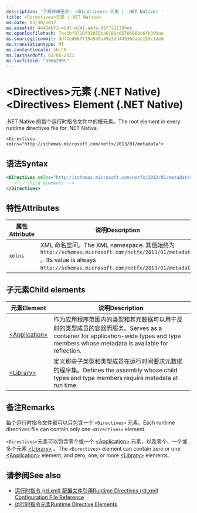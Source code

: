 ```yaml
---
description: '了解详细信息： <Directives> 元素 ( .NET Native) '
title: <Directives>元素 (.NET Native)
ms.date: 03/30/2017
ms.assetid: 444846f3-48d5-4341-a43e-69f7221389eb
ms.openlocfilehash: 7aa3bf3718f32d55ba8189c65705868c6fb399ae
ms.sourcegitcommit: ddf7edb67715a5b9a45e3dd44536dabc153c1de0
ms.translationtype: MT
ms.contentlocale: zh-CN
ms.lasthandoff: 02/06/2021
ms.locfileid: "99662905"
---
```

# <a name="directives-element-net-native"></a><span data-ttu-id="c2030-103">\<Directives>元素 (.NET Native)</span><span class="sxs-lookup"><span data-stu-id="c2030-103">\<Directives> Element (.NET Native)</span></span>

<span data-ttu-id="c2030-104">.NET Native 的每个运行时指令文件中的根元素。</span><span class="sxs-lookup"><span data-stu-id="c2030-104">The root element in every runtime directives file for .NET Native.</span></span>  
  
 `<Directives xmlns="http://schemas.microsoft.com/netfx/2013/01/metadata">`
  
## <a name="syntax"></a><span data-ttu-id="c2030-105">语法</span><span class="sxs-lookup"><span data-stu-id="c2030-105">Syntax</span></span>  
  
```xml  
<Directives xmlns="http://schemas.microsoft.com/netfx/2013/01/metadata">  
   <!-- child elements -->
</Directives>  
```  
  
## <a name="attributes"></a><span data-ttu-id="c2030-106">特性</span><span class="sxs-lookup"><span data-stu-id="c2030-106">Attributes</span></span>  
  
|<span data-ttu-id="c2030-107">属性</span><span class="sxs-lookup"><span data-stu-id="c2030-107">Attribute</span></span>|<span data-ttu-id="c2030-108">说明</span><span class="sxs-lookup"><span data-stu-id="c2030-108">Description</span></span>|  
|---------------|-----------------|  
|`xmlns`|<span data-ttu-id="c2030-109">XML 命名空间。</span><span class="sxs-lookup"><span data-stu-id="c2030-109">The XML namespace.</span></span> <span data-ttu-id="c2030-110">其值始终为 `http://schemas.microsoft.com/netfx/2013/01/metadata` 。</span><span class="sxs-lookup"><span data-stu-id="c2030-110">Its value is always `http://schemas.microsoft.com/netfx/2013/01/metadata`.</span></span>|  
  
## <a name="child-elements"></a><span data-ttu-id="c2030-111">子元素</span><span class="sxs-lookup"><span data-stu-id="c2030-111">Child elements</span></span>  
  
|<span data-ttu-id="c2030-112">元素</span><span class="sxs-lookup"><span data-stu-id="c2030-112">Element</span></span>|<span data-ttu-id="c2030-113">说明</span><span class="sxs-lookup"><span data-stu-id="c2030-113">Description</span></span>|  
|-------------|-----------------|  
|[\<Application>](application-element-net-native.md)|<span data-ttu-id="c2030-114">作为应用程序范围内的类型和其元数据可以用于反射的类型成员的容器而服务。</span><span class="sxs-lookup"><span data-stu-id="c2030-114">Serves as a container for application-wide types and type members whose metadata is available for reflection.</span></span>|  
|[\<Library>](library-element-net-native.md)|<span data-ttu-id="c2030-115">定义那些子类型和类型成员在运行时间要求元数据的程序集。</span><span class="sxs-lookup"><span data-stu-id="c2030-115">Defines the assembly whose child types and type members require metadata at run time.</span></span>|  
  
## <a name="remarks"></a><span data-ttu-id="c2030-116">备注</span><span class="sxs-lookup"><span data-stu-id="c2030-116">Remarks</span></span>  

 <span data-ttu-id="c2030-117">每个运行时指令文件都可以只包含一个 `<Directives>` 元素。</span><span class="sxs-lookup"><span data-stu-id="c2030-117">Each runtime directives file can contain only one `<Directives>` element.</span></span>  
  
 <span data-ttu-id="c2030-118">`<Directives>`元素可以包含零个或一个 [\<Application>](application-element-net-native.md) 元素，以及零个、一个或多个元素 [\<Library>](library-element-net-native.md) 。</span><span class="sxs-lookup"><span data-stu-id="c2030-118">The `<Directives>` element can contain zero or one [\<Application>](application-element-net-native.md) element, and zero, one, or more [\<Library>](library-element-net-native.md) elements.</span></span>  
  
## <a name="see-also"></a><span data-ttu-id="c2030-119">请参阅</span><span class="sxs-lookup"><span data-stu-id="c2030-119">See also</span></span>

- [<span data-ttu-id="c2030-120">运行时指令 (rd.xml) 配置文件引用</span><span class="sxs-lookup"><span data-stu-id="c2030-120">Runtime Directives (rd.xml) Configuration File Reference</span></span>](runtime-directives-rd-xml-configuration-file-reference.md)
- [<span data-ttu-id="c2030-121">运行时指令元素</span><span class="sxs-lookup"><span data-stu-id="c2030-121">Runtime Directive Elements</span></span>](runtime-directive-elements.md)
